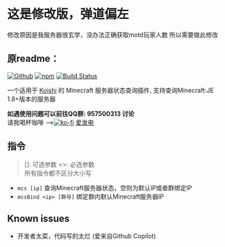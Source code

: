 # 这是修改版，弹道偏左
修改原因是我服务器很玄学，没办法正确获取motd玩家人数
所以需要做此修改


## 原readme：
[![Github](https://img.shields.io/badge/GitHub-100000?style=for-the-badge&logo=github&logoColor=white)](https://github.com/kokoro-js/koishi-plugin-mc-server-status) [![npm](https://img.shields.io/npm/v/koishi-plugin-mc-server-status?style=flat-square)](https://www.npmjs.com/package/koishi-plugin-mc-server-status) [![Build Status](https://app.travis-ci.com/itzdrli/koishi-plugin-mc-server-status.svg?branch=master)](https://app.travis-ci.com/itzdrli/koishi-plugin-mc-server-status)

一个适用于 [Koishi](https://koishi.chat/) 的 Minecraft 服务器状态查询插件, 支持查询Minecraft:JE 1.8+版本的服务器

**如遇使用问题可以前往QQ群: 957500313 讨论**  
请我喝杯咖啡 -->[![ko-fi](https://img.shields.io/badge/Ko--fi-F16061?style=for-the-badge&logo=ko-fi&logoColor=white)](https://ko-fi.com/itzdrli) [爱发电](https://afdian.net/a/itzdrli)

## 指令
> []: 可选参数 <>: 必选参数  
> 所有指令都不区分大小写

- `mcs [ip]` 查询Minecraft服务器状态，空则为默认IP或者群绑定IP
- `mcsBind <ip> [群号]` 绑定群内默认Minecraft服务器IP

## Known issues

  - 开发者太菜，代码写的太烂 (爱来自Github Copilot)